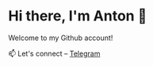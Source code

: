 # Hi there, I'm Anton 👋

  Welcome to my Github account!
  
  📫 Let's connect – [Telegram](https://t.me/antoxa_91)
